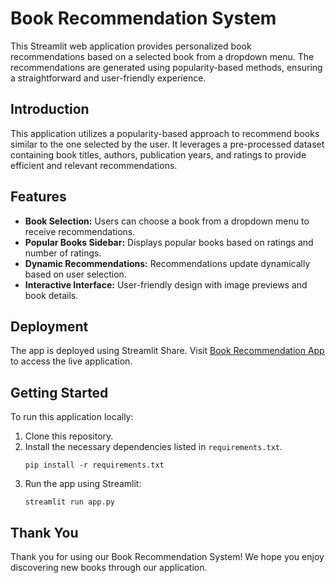 # Book Recommendation System

This Streamlit web application provides personalized book recommendations based on a selected book from a dropdown menu. The recommendations are generated using popularity-based methods, ensuring a straightforward and user-friendly experience.

## Introduction

This application utilizes a popularity-based approach to recommend books similar to the one selected by the user. It leverages a pre-processed dataset containing book titles, authors, publication years, and ratings to provide efficient and relevant recommendations.

## Features

- **Book Selection:** Users can choose a book from a dropdown menu to receive recommendations.
- **Popular Books Sidebar:** Displays popular books based on ratings and number of ratings.
- **Dynamic Recommendations:** Recommendations update dynamically based on user selection.
- **Interactive Interface:** User-friendly design with image previews and book details.

## Deployment

The app is deployed using Streamlit Share. Visit [Book Recommendation App](https://getrecommend-book.streamlit.app/) to access the live application.

## Getting Started

To run this application locally:

1. Clone this repository.
2. Install the necessary dependencies listed in `requirements.txt`.
   ```
   pip install -r requirements.txt
   ```
3. Run the app using Streamlit:
   ```
   streamlit run app.py
   ```

## Thank You

Thank you for using our Book Recommendation System! We hope you enjoy discovering new books through our application.
